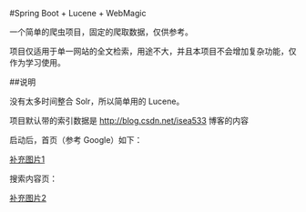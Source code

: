 #Spring Boot + Lucene + WebMagic

一个简单的爬虫项目，固定的爬取数据，仅供参考。

项目仅适用于单一网站的全文检索，用途不大，并且本项目不会增加复杂功能，仅作为学习使用。

##说明

没有太多时间整合 Solr，所以简单用的 Lucene。

项目默认带的索引数据是 http://blog.csdn.net/isea533 博客的内容

启动后，首页（参考 Google）如下：

[补充图片1](https://github.com/abel533/SearchEngine/blob/master/images/1.png)

搜索内容页：

[补充图片2](https://github.com/abel533/SearchEngine/blob/master/images/2.png)
